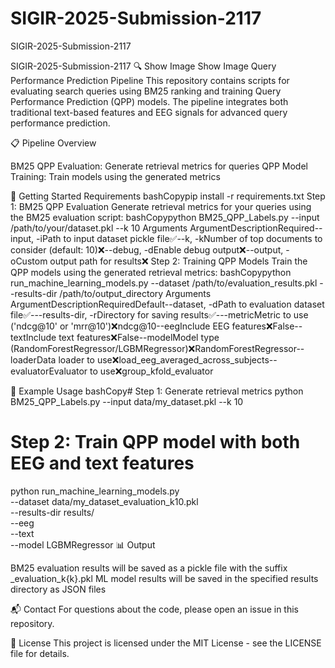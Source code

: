 # SIGIR-2025-Submission-2117
SIGIR-2025-Submission-2117

SIGIR-2025-Submission-2117 🔍
Show Image
Show Image
Query Performance Prediction Pipeline
This repository contains scripts for evaluating search queries using BM25 ranking and training Query Performance Prediction (QPP) models. The pipeline integrates both traditional text-based features and EEG signals for advanced query performance prediction.

📋 Pipeline Overview

BM25 QPP Evaluation: Generate retrieval metrics for queries
QPP Model Training: Train models using the generated metrics


🚀 Getting Started
Requirements
bashCopypip install -r requirements.txt
Step 1: BM25 QPP Evaluation
Generate retrieval metrics for your queries using the BM25 evaluation script:
bashCopypython BM25_QPP_Labels.py --input /path/to/your/dataset.pkl --k 10
Arguments
ArgumentDescriptionRequired--input, -iPath to input dataset pickle file✅--k, -kNumber of top documents to consider (default: 10)❌--debug, -dEnable debug output❌--output, -oCustom output path for results❌
Step 2: Training QPP Models
Train the QPP models using the generated retrieval metrics:
bashCopypython run_machine_learning_models.py --dataset /path/to/evaluation_results.pkl --results-dir /path/to/output_directory
Arguments
ArgumentDescriptionRequiredDefault--dataset, -dPath to evaluation dataset file✅---results-dir, -rDirectory for saving results✅---metricMetric to use ('ndcg@10' or 'mrr@10')❌ndcg@10--eegInclude EEG features❌False--textInclude text features❌False--modelModel type (RandomForestRegressor/LGBMRegressor)❌RandomForestRegressor--loaderData loader to use❌load_eeg_averaged_across_subjects--evaluatorEvaluator to use❌group_kfold_evaluator

📝 Example Usage
bashCopy# Step 1: Generate retrieval metrics
python BM25_QPP_Labels.py --input data/my_dataset.pkl --k 10

# Step 2: Train QPP model with both EEG and text features
python run_machine_learning_models.py \
    --dataset data/my_dataset_evaluation_k10.pkl \
    --results-dir results/ \
    --eeg \
    --text \
    --model LGBMRegressor
📊 Output

BM25 evaluation results will be saved as a pickle file with the suffix _evaluation_k{k}.pkl
ML model results will be saved in the specified results directory as JSON files


📬 Contact
For questions about the code, please open an issue in this repository.

📄 License
This project is licensed under the MIT License - see the LICENSE file for details.
